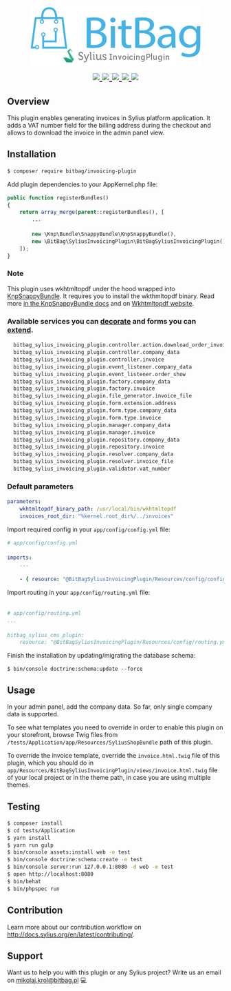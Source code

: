 <h1 align="center">
    <a href="http://bitbag.shop" target="_blank">
        <img src="https://raw.githubusercontent.com/bitbager/BitBagCommerceAssets/master/SyliusInvoicingPlugin.png" />
    </a>
    <br />
    <a href="https://packagist.org/packages/bitbag/invoicing-plugin" title="License" target="_blank">
        <img src="https://img.shields.io/packagist/l/bitbag/invoicing-plugin.svg" />
    </a>
    <a href="https://packagist.org/packages/bitbag/invoicing-plugin" title="Version" target="_blank">
        <img src="https://img.shields.io/packagist/v/bitbag/invoicing-plugin.svg" />
    </a>
    <a href="http://travis-ci.org/BitBagCommerce/SyliusInvoicingPlugin" title="Build status" target="_blank">
        <img src="https://img.shields.io/travis/BitBagCommerce/SyliusInvoicingPlugin/master.svg" />
    </a>
    <a href="https://scrutinizer-ci.com/g/BitBagCommerce/SyliusInvoicingPlugin/" title="Scrutinizer" target="_blank">
        <img src="https://img.shields.io/scrutinizer/g/BitBagCommerce/SyliusInvoicingPlugin.svg" />
    </a>
    <a href="https://packagist.org/packages/bitbag/invoicing-plugin" title="Total Downloads" target="_blank">
        <img src="https://poser.pugx.org/bitbag/invoicing-plugin/downloads" />
    </a>
</h1>


## Overview

This plugin enables generating invoices in Sylius platform application. It adds a VAT number field for the billing
address during the checkout and allows to download the invoice in the admin panel view. 

## Installation
```bash
$ composer require bitbag/invoicing-plugin
```
    
Add plugin dependencies to your AppKernel.php file:
```php
public function registerBundles()
{
    return array_merge(parent::registerBundles(), [
        ...
        
        new \Knp\Bundle\SnappyBundle\KnpSnappyBundle(),
        new \BitBag\SyliusInvoicingPlugin\BitBagSyliusInvoicingPlugin(),
    ]);
}
```

### Note

This plugin uses wkhtmltopdf under the hood wrapped into [KnpSnappyBundle](https://github.com/KnpLabs/KnpSnappyBundle). 
It requires you to install the wkthmltopdf binary. Read more [in the KnpSnappyBundle docs](https://github.com/KnpLabs/KnpSnappyBundle)
and on [Wkhtmltopdf website](https://wkhtmltopdf.org/).

### Available services you can [decorate](https://symfony.com/doc/current/service_container/service_decoration.html) and forms you can [extend](http://symfony.com/doc/current/form/create_form_type_extension.html).

```bash
  bitbag_sylius_invoicing_plugin.controller.action.download_order_invoice                      BitBag\SyliusInvoicingPlugin\Controller\Action\DownloadOrderInvoice                                       
  bitbag_sylius_invoicing_plugin.controller.company_data                                       Sylius\Bundle\ResourceBundle\Controller\ResourceController                                                
  bitbag_sylius_invoicing_plugin.controller.invoice                                            Sylius\Bundle\ResourceBundle\Controller\ResourceController                                                
  bitbag_sylius_invoicing_plugin.event_listener.company_data                                   BitBag\SyliusInvoicingPlugin\Menu\CompanyDataMenuBuilder                                                  
  bitbag_sylius_invoicing_plugin.event_listener.order_show                                     BitBag\SyliusInvoicingPlugin\Menu\DownloadInvoiceMenuBuilder                                              
  bitbag_sylius_invoicing_plugin.factory.company_data                                          Sylius\Component\Resource\Factory\Factory                                                                 
  bitbag_sylius_invoicing_plugin.factory.invoice                                               Sylius\Component\Resource\Factory\Factory                                                                 
  bitbag_sylius_invoicing_plugin.file_generator.invoice_file                                   BitBag\SyliusInvoicingPlugin\FileGenerator\InvoicePdfFileGenerator                                        
  bitbag_sylius_invoicing_plugin.form.extension.address                                        BitBag\SyliusInvoicingPlugin\Form\Extension\AddressTypeExtension                                          
  bitbag_sylius_invoicing_plugin.form.type.company_data                                        BitBag\SyliusInvoicingPlugin\Form\Type\CompanyDataType                                                    
  bitbag_sylius_invoicing_plugin.form.type.invoice                                             BitBag\SyliusInvoicingPlugin\Form\Type\InvoiceType                                                        
  bitbag_sylius_invoicing_plugin.manager.company_data                                          alias for "doctrine.orm.default_entity_manager"                                                           
  bitbag_sylius_invoicing_plugin.manager.invoice                                               alias for "doctrine.orm.default_entity_manager"                                                           
  bitbag_sylius_invoicing_plugin.repository.company_data                                       BitBag\SyliusInvoicingPlugin\Repository\CompanyDataRepository                                             
  bitbag_sylius_invoicing_plugin.repository.invoice                                            BitBag\SyliusInvoicingPlugin\Repository\InvoiceRepository                                                 
  bitbag_sylius_invoicing_plugin.resolver.company_data                                         BitBag\SyliusInvoicingPlugin\Resolver\CompanyDataResolver                                                 
  bitbag_sylius_invoicing_plugin.resolver.invoice_file                                         BitBag\SyliusInvoicingPlugin\Resolver\InvoiceFileResolver                                                 
  bitbag_sylius_invoicing_plugin.validator.vat_number                                          BitBag\SyliusInvoicingPlugin\Validator\Constraints\VatNumberValidator
```

### Default parameters

```yml
parameters:
    wkhtmltopdf_binary_path: /usr/local/bin/wkhtmltopdf
    invoices_root_dir: "%kernel.root_dir%/../invoices"
```

Import required config in your `app/config/config.yml` file:

```yaml
# app/config/config.yml

imports:
    ...
    
    - { resource: "@BitBagSyliusInvoicingPlugin/Resources/config/config.yml" }
```

Import routing in your `app/config/routing.yml` file:

```yaml

# app/config/routing.yml
...

bitbag_sylius_cms_plugin:
    resource: "@BitBagSyliusInvoicingPlugin/Resources/config/routing.yml"
```

Finish the installation by updating/migrating the database schema:
```
$ bin/console doctrine:schema:update --force
```

## Usage

In your admin panel, add the company data. So far, only single company data is supported. 

To see what templates you need to override in order to enable this plugin on your storefront, browse Twig files from 
`/tests/Application/app/Resources/SyliusShopBundle` path of this plugin. 

To override the invoice template, override the `invoice.html.twig` file of this plugin, which you should 
do in `app/Resources/BitBagSyliusInvoicingPlugin/views/invoice.html.twig` file of your local project or in the
theme path, in case you are using multiple themes. 

## Testing
```bash
$ composer install
$ cd tests/Application
$ yarn install
$ yarn run gulp
$ bin/console assets:install web -e test
$ bin/console doctrine:schema:create -e test
$ bin/console server:run 127.0.0.1:8080 -d web -e test
$ open http://localhost:8080
$ bin/behat
$ bin/phpspec run
```

## Contribution

Learn more about our contribution workflow on http://docs.sylius.org/en/latest/contributing/.

## Support

Want us to help you with this plugin or any Sylius project? Write us an email on mikolaj.krol@bitbag.pl :computer:
